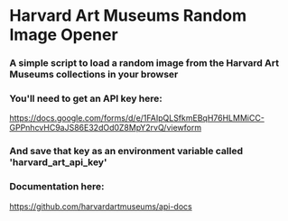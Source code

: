 # Harvard Art Museums Random Image Opener

### A simple script to load a random image from the Harvard Art Museums collections in your browser

### You'll need to get an API key here:
https://docs.google.com/forms/d/e/1FAIpQLSfkmEBqH76HLMMiCC-GPPnhcvHC9aJS86E32dOd0Z8MpY2rvQ/viewform

### And save that key as an environment variable called 'harvard_art_api_key'

### Documentation here:
https://github.com/harvardartmuseums/api-docs
